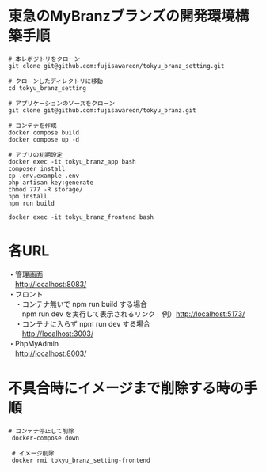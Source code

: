 # 東急のMyBranzブランズの開発環境構築手順

```
# 本レポジトリをクローン
git clone git@github.com:fujisawareon/tokyu_branz_setting.git

# クローンしたディレクトリに移動
cd tokyu_branz_setting

# アプリケーションのソースをクローン
git clone git@github.com:fujisawareon/tokyu_branz.git

# コンテナを作成
docker compose build
docker compose up -d

# アプリの初期設定
docker exec -it tokyu_branz_app bash
composer install
cp .env.example .env
php artisan key:generate
chmod 777 -R storage/
npm install
npm run build

docker exec -it tokyu_branz_frontend bash
```
# 各URL
・管理画面<br>
　<a href="http://localhost:8083/">http://localhost:8083/</a><br>
・フロント<br>
　・コンテナ無いで npm run build する場合<br>
　　npm run dev を実行して表示されるリンク　例）<a href="http://localhost:5173/">http://localhost:5173/</a><br>
　・コンテナに入らず npm run dev する場合<br>
　　<a href="http://localhost:5173/">http://localhost:3003/</a><br>
・PhpMyAdmin<br>
　<a href="http://localhost:8003/">http://localhost:8003/</a>


# 不具合時にイメージまで削除する時の手順
```
# コンテナ停止して削除
 docker-compose down

 # イメージ削除
 docker rmi tokyu_branz_setting-frontend
```



